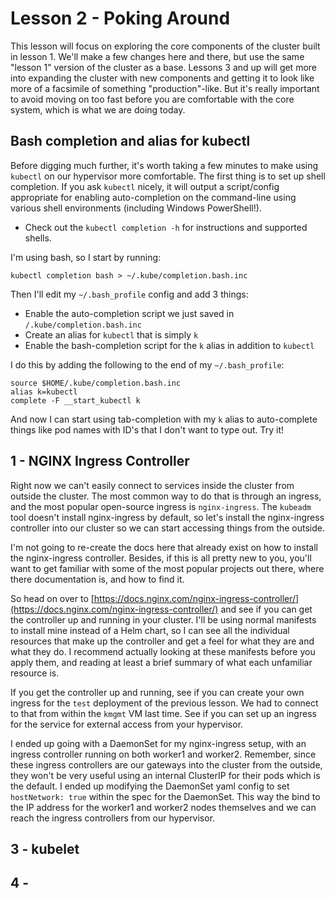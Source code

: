 # Lesson 2 - Poking Around
This lesson will focus on exploring the core components of the cluster built in lesson 1. We'll make a few changes here and there, but use the same "lesson 1" version of the cluster as a base. Lessons 3 and up will get more into expanding the cluster with new components and getting it to look like more of a facsimile of something "production"-like. But it's really important to avoid moving on too fast before you are comfortable with the core system, which is what we are doing today.

## Bash completion and alias for kubectl
Before digging much further, it's worth taking a few minutes to make using `kubectl` on our hypervisor more comfortable. The first thing is to set up shell completion. If you ask `kubectl` nicely, it will output a script/config appropriate for enabling auto-completion on the command-line using various shell environments (including Windows PowerShell!).

  - Check out the `kubectl completion -h` for instructions and supported shells.

I'm using bash, so I start by running:
```
kubectl completion bash > ~/.kube/completion.bash.inc
```

Then I'll edit my `~/.bash_profile` config and add 3 things:
  - Enable the auto-completion script we just saved in `/.kube/completion.bash.inc`
  - Create an alias for `kubectl` that is simply `k`
  - Enable the bash-completion script for the `k` alias in addition to `kubectl`

I do this by adding the following to the end of my `~/.bash_profile`:
```
source $HOME/.kube/completion.bash.inc
alias k=kubectl
complete -F __start_kubectl k
```

And now I can start using tab-completion with my `k` alias to auto-complete things like pod names with ID's that I don't want to type out. Try it!


## 1 - NGINX Ingress Controller
Right now we can't easily connect to services inside the cluster from outside the cluster. The most common way to do that is through an ingress, and the most popular open-source ingress is `nginx-ingress`. The `kubeadm` tool doesn't install nginx-ingress by default, so let's install the nginx-ingress controller into our cluster so we can start accessing things from the outside.

I'm not going to re-create the docs here that already exist on how to install the nginx-ingress controller. Besides, if this is all pretty new to you, you'll want to get familiar with some of the most popular projects out there, where there documentation is, and how to find it. 

So head on over to [https://docs.nginx.com/nginx-ingress-controller/](https://docs.nginx.com/nginx-ingress-controller/) and see if you can get the controller up and running in your cluster. I'll be using normal manifests to install mine instead of a Helm chart, so I can see all the individual resources that make up the controller and get a feel for what they are and what they do. I recommend actually looking at these manifests before you apply them, and reading at least a brief summary of what each unfamiliar resource is.

If you get the controller up and running, see if you can create your own ingress for the `test` deployment of the previous lesson. We had to connect to that from within the `kmgmt` VM last time. See if you can set up an ingress for the service for external access from your hypervisor.

I ended up going with a DaemonSet for my nginx-ingress setup, with an ingress controller running on both worker1 and worker2. Remember, since these ingress controllers are our gateways into the cluster from the outside, they won't be very useful using an internal ClusterIP for their pods which is the default. I ended up modifying the DaemonSet yaml config to set `hostNetwork: true` within the spec for the DaemonSet. This way the bind to the IP address for the worker1 and worker2 nodes themselves and we can reach the ingress controllers from our hypervisor.



## 3 - kubelet

## 4 - 
